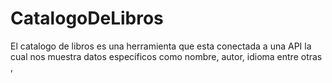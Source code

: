 # CatalogoDeLibros
El catalogo de libros es una herramienta que esta conectada a una API la cual nos muestra datos específicos como nombre, autor, idioma entre otras , 
